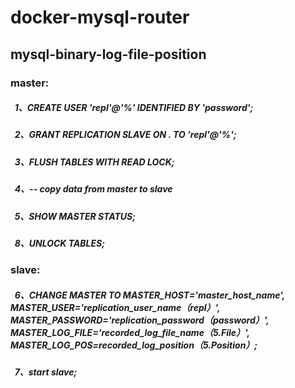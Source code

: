 # docker-mysql-router

## mysql-binary-log-file-position
###  master: 
#####   1、CREATE USER 'repl'@'%' IDENTIFIED BY 'password';
#####    2、GRANT REPLICATION SLAVE ON *.* TO 'repl'@'%';
#####    3、FLUSH TABLES WITH READ LOCK;
#####    4、-- copy data from master to slave
#####    5、SHOW MASTER STATUS;
#####    8、UNLOCK TABLES;
###  slave:
#####    6、CHANGE MASTER TO MASTER_HOST='master_host_name',  MASTER_USER='replication_user_name（repl）',  MASTER_PASSWORD='replication_password（password）', MASTER_LOG_FILE='recorded_log_file_name（5.File）', MASTER_LOG_POS=recorded_log_position（5.Position）;
#####    7、start slave;

    
